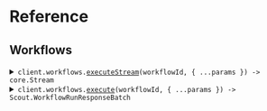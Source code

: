 # Reference

## Workflows

<details><summary><code>client.workflows.<a href="/src/api/resources/workflows/client/Client.ts">executeStream</a>(workflowId, { ...params }) -> core.Stream<Scout.WorkflowRunResponseStreaming></code></summary>
<dl>
<dd>

#### 🔌 Usage

<dl>
<dd>

<dl>
<dd>

```typescript
await client.workflows.executeStream("string", {
    revisionId: "string",
    sessionId: "string",
    input: {
        string: 1,
    },
});
```

</dd>
</dl>
</dd>
</dl>

#### ⚙️ Parameters

<dl>
<dd>

<dl>
<dd>

**workflowId:** `string`

</dd>
</dl>

<dl>
<dd>

**request:** `Scout.WorkflowsExecuteStreamRequest`

</dd>
</dl>

<dl>
<dd>

**requestOptions:** `Workflows.RequestOptions`

</dd>
</dl>
</dd>
</dl>

</dd>
</dl>
</details>

<details><summary><code>client.workflows.<a href="/src/api/resources/workflows/client/Client.ts">execute</a>(workflowId, { ...params }) -> Scout.WorkflowRunResponseBatch</code></summary>
<dl>
<dd>

#### 🔌 Usage

<dl>
<dd>

<dl>
<dd>

```typescript
await client.workflows.execute("workflow_id", {
    input: {
        key: 1,
    },
});
```

</dd>
</dl>
</dd>
</dl>

#### ⚙️ Parameters

<dl>
<dd>

<dl>
<dd>

**workflowId:** `string`

</dd>
</dl>

<dl>
<dd>

**request:** `Scout.WorkflowsExecuteRequest`

</dd>
</dl>

<dl>
<dd>

**requestOptions:** `Workflows.RequestOptions`

</dd>
</dl>
</dd>
</dl>

</dd>
</dl>
</details>
